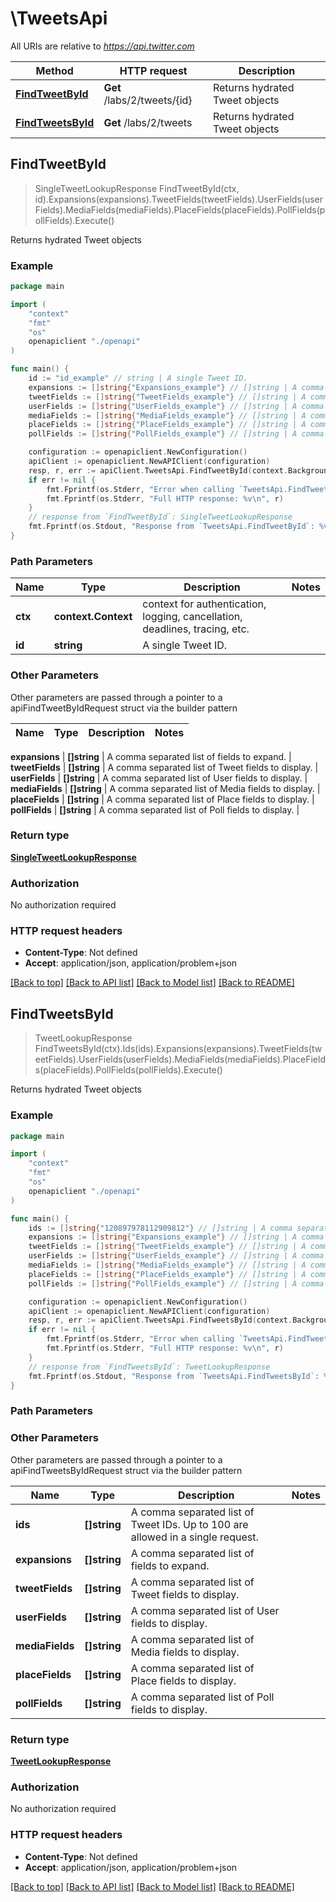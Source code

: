 # \TweetsApi

All URIs are relative to *https://api.twitter.com*

Method | HTTP request | Description
------------- | ------------- | -------------
[**FindTweetById**](TweetsApi.md#FindTweetById) | **Get** /labs/2/tweets/{id} | Returns hydrated Tweet objects
[**FindTweetsById**](TweetsApi.md#FindTweetsById) | **Get** /labs/2/tweets | Returns hydrated Tweet objects



## FindTweetById

> SingleTweetLookupResponse FindTweetById(ctx, id).Expansions(expansions).TweetFields(tweetFields).UserFields(userFields).MediaFields(mediaFields).PlaceFields(placeFields).PollFields(pollFields).Execute()

Returns hydrated Tweet objects



### Example

```go
package main

import (
    "context"
    "fmt"
    "os"
    openapiclient "./openapi"
)

func main() {
    id := "id_example" // string | A single Tweet ID.
    expansions := []string{"Expansions_example"} // []string | A comma separated list of fields to expand. (optional)
    tweetFields := []string{"TweetFields_example"} // []string | A comma separated list of Tweet fields to display. (optional)
    userFields := []string{"UserFields_example"} // []string | A comma separated list of User fields to display. (optional)
    mediaFields := []string{"MediaFields_example"} // []string | A comma separated list of Media fields to display. (optional)
    placeFields := []string{"PlaceFields_example"} // []string | A comma separated list of Place fields to display. (optional)
    pollFields := []string{"PollFields_example"} // []string | A comma separated list of Poll fields to display. (optional)

    configuration := openapiclient.NewConfiguration()
    apiClient := openapiclient.NewAPIClient(configuration)
    resp, r, err := apiClient.TweetsApi.FindTweetById(context.Background(), id).Expansions(expansions).TweetFields(tweetFields).UserFields(userFields).MediaFields(mediaFields).PlaceFields(placeFields).PollFields(pollFields).Execute()
    if err != nil {
        fmt.Fprintf(os.Stderr, "Error when calling `TweetsApi.FindTweetById``: %v\n", err)
        fmt.Fprintf(os.Stderr, "Full HTTP response: %v\n", r)
    }
    // response from `FindTweetById`: SingleTweetLookupResponse
    fmt.Fprintf(os.Stdout, "Response from `TweetsApi.FindTweetById`: %v\n", resp)
}
```

### Path Parameters


Name | Type | Description  | Notes
------------- | ------------- | ------------- | -------------
**ctx** | **context.Context** | context for authentication, logging, cancellation, deadlines, tracing, etc.
**id** | **string** | A single Tweet ID. | 

### Other Parameters

Other parameters are passed through a pointer to a apiFindTweetByIdRequest struct via the builder pattern


Name | Type | Description  | Notes
------------- | ------------- | ------------- | -------------

 **expansions** | **[]string** | A comma separated list of fields to expand. | 
 **tweetFields** | **[]string** | A comma separated list of Tweet fields to display. | 
 **userFields** | **[]string** | A comma separated list of User fields to display. | 
 **mediaFields** | **[]string** | A comma separated list of Media fields to display. | 
 **placeFields** | **[]string** | A comma separated list of Place fields to display. | 
 **pollFields** | **[]string** | A comma separated list of Poll fields to display. | 

### Return type

[**SingleTweetLookupResponse**](SingleTweetLookupResponse.md)

### Authorization

No authorization required

### HTTP request headers

- **Content-Type**: Not defined
- **Accept**: application/json, application/problem+json

[[Back to top]](#) [[Back to API list]](../README.md#documentation-for-api-endpoints)
[[Back to Model list]](../README.md#documentation-for-models)
[[Back to README]](../README.md)


## FindTweetsById

> TweetLookupResponse FindTweetsById(ctx).Ids(ids).Expansions(expansions).TweetFields(tweetFields).UserFields(userFields).MediaFields(mediaFields).PlaceFields(placeFields).PollFields(pollFields).Execute()

Returns hydrated Tweet objects



### Example

```go
package main

import (
    "context"
    "fmt"
    "os"
    openapiclient "./openapi"
)

func main() {
    ids := []string{"120897978112909812"} // []string | A comma separated list of Tweet IDs. Up to 100 are allowed in a single request.
    expansions := []string{"Expansions_example"} // []string | A comma separated list of fields to expand. (optional)
    tweetFields := []string{"TweetFields_example"} // []string | A comma separated list of Tweet fields to display. (optional)
    userFields := []string{"UserFields_example"} // []string | A comma separated list of User fields to display. (optional)
    mediaFields := []string{"MediaFields_example"} // []string | A comma separated list of Media fields to display. (optional)
    placeFields := []string{"PlaceFields_example"} // []string | A comma separated list of Place fields to display. (optional)
    pollFields := []string{"PollFields_example"} // []string | A comma separated list of Poll fields to display. (optional)

    configuration := openapiclient.NewConfiguration()
    apiClient := openapiclient.NewAPIClient(configuration)
    resp, r, err := apiClient.TweetsApi.FindTweetsById(context.Background()).Ids(ids).Expansions(expansions).TweetFields(tweetFields).UserFields(userFields).MediaFields(mediaFields).PlaceFields(placeFields).PollFields(pollFields).Execute()
    if err != nil {
        fmt.Fprintf(os.Stderr, "Error when calling `TweetsApi.FindTweetsById``: %v\n", err)
        fmt.Fprintf(os.Stderr, "Full HTTP response: %v\n", r)
    }
    // response from `FindTweetsById`: TweetLookupResponse
    fmt.Fprintf(os.Stdout, "Response from `TweetsApi.FindTweetsById`: %v\n", resp)
}
```

### Path Parameters



### Other Parameters

Other parameters are passed through a pointer to a apiFindTweetsByIdRequest struct via the builder pattern


Name | Type | Description  | Notes
------------- | ------------- | ------------- | -------------
 **ids** | **[]string** | A comma separated list of Tweet IDs. Up to 100 are allowed in a single request. | 
 **expansions** | **[]string** | A comma separated list of fields to expand. | 
 **tweetFields** | **[]string** | A comma separated list of Tweet fields to display. | 
 **userFields** | **[]string** | A comma separated list of User fields to display. | 
 **mediaFields** | **[]string** | A comma separated list of Media fields to display. | 
 **placeFields** | **[]string** | A comma separated list of Place fields to display. | 
 **pollFields** | **[]string** | A comma separated list of Poll fields to display. | 

### Return type

[**TweetLookupResponse**](TweetLookupResponse.md)

### Authorization

No authorization required

### HTTP request headers

- **Content-Type**: Not defined
- **Accept**: application/json, application/problem+json

[[Back to top]](#) [[Back to API list]](../README.md#documentation-for-api-endpoints)
[[Back to Model list]](../README.md#documentation-for-models)
[[Back to README]](../README.md)

